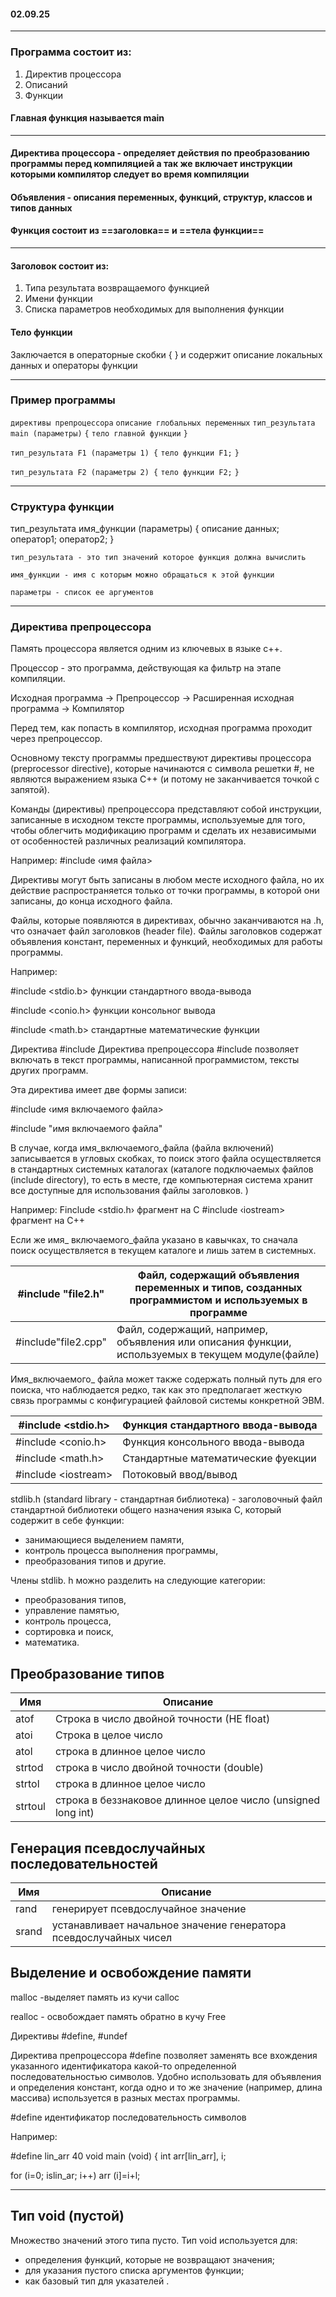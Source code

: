 #### 02.09.25
---
### Программа состоит из:

1. Директив процессора
2. Описаний
3. Функции
#### Главная функция называется main
---
####      Директива процессора  - определяет действия по преобразованию программы перед компиляцией а так же включает инструкции которыми компилятор следует во время компиляции

####     Объявления - описания переменных, функций, структур, классов и типов данных

####   Функция состоит из ==заголовка== и ==тела функции==

---
####    Заголовок состоит из:

1. Типа результата возвращаемого функцией
2. Имени функции
3. Списка параметров необходимых для выполнения функции

####    Тело функции
Заключается в операторные скобки { } и содержит описание локальных данных и операторы функции

---
### Пример программы

`директивы препроцессора`
`описание глобальных переменных`
`тип_результата main (параметры)`
`{`
`тело главной функции`
`}`

`тип_результата F1 (параметры 1) {`
`тело функции F1;`
`}`

`тип_результата F2 (параметры 2) {`
`тело функции F2;`
`}`

---
### Структура функции

тип_результата имя_функции (параметры)
{
описание данных;
оператор1;
оператор2;
}

    тип_результата - это тип значений которое функция должна вычислить

	имя_функции - имя с которым можно обращаться к этой функции

	параметры - список ее аргументов

---
### Директива препроцессора 

Память процессора является одним из ключевых в языке c++.

Процессор - это программа, действующая ка фильтр на этапе компиляции.

Исходная программа -> Препроцессор -> Расширенная исходная программа -> Компилятор

Перед тем, как попасть в компилятор, исходная программа проходит через препроцессор.

Основному тексту программы предшествуют директивы процессора (preprocessor directive), которые начинаются с символа решетки #, не являются выражением языка С++ (и потому не заканчивается точкой с запятой).

Команды (директивы) препроцессора представляют собой инструкции, записанные в исходном тексте программы, используемые для того, чтобы облегчить модификацию программ и сделать их независимыми от особенностей различных реализаций компилятора.

Например:
#include ‹имя файла>

Директивы могут быть записаны в любом месте исходного файла, но  их действие распространяется только от точки программы, в которой они записаны, до конца исходного файла.

Файлы, которые появляются в директивах, обычно заканчиваются на .h, что означает файл заголовков (header file). Файлы заголовков содержат объявления констант, переменных и функций, необходимых для работы программы.

Например:

#include <stdio.b>       функции стандартного ввода-вывода

#include <conio.h>      функции консольног вывода

#include <math.b>         стандартные математические функции 


Директива #include
Директива препроцессора #include позволяет включать в текст программы, написанной программистом, тексты других программ.

Эта директива имеет две формы записи:

#include ‹имя включаемого файла>

#include "имя включаемого файла"

В случае, когда имя_включаемого_файла (файла включений) записывается в угловых скобках, то поиск этого файла осуществляется в стандартных системных каталогах (каталоге подключаемых файлов (include directory), то есть в месте, где компьютерная система хранит все доступные для использования файлы заголовков. )

Например:
Finclude <stdio.h›   фрагмент на С
#include ‹iostream>  фрагмент на С++

Если же имя_ включаемого_файла указано в кавычках, то сначала поиск осуществляется в текущем каталоге и лишь затем в системных.

| #include "file2.h"  | Файл, содержащий объявления переменных и типов, созданных <br>программистом и используемых  в программе<br> |
| ------------------- | ----------------------------------------------------------------------------------------------------------- |
| #include"file2.сpp" | Файл, содержащий, например, объявления или описания функции, используемых в текущем модуле(файле)           |


Имя_включаемого_ файла может также содержать полный путь для его поиска, что наблюдается редко, так как это предполагает жесткую связь программы с конфигурацией файловой системы конкретной ЭВМ.


| #include <stdio.h>  | Функция стандартного ввода-вывода  |
| ------------------- | ---------------------------------- |
| #include <conio.h>  | Функция консольного ввода-вывода   |
| #include <math.h>   | Стандартные математические фуекции |
| #include <iostreаm> | Потоковый ввод/вывод               |

stdlib.h (standard library - стандартная библиотека) - заголовочный файл стандартной библиотеки общего назначения языка С, который содержит в себе функции:
- занимающиеся выделением памяти,
- контроль процесса выполнения программы,
- преобразования типов и другие.

Члены stdlib. h можно разделить на следующие категории:
- преобразования типов,
- управление памятью,
- контроль процесса,
- сортировка и поиск,
- математика.


## Преобразование типов

| Имя     | Описание                                                     |
| ------- | ------------------------------------------------------------ |
| atof    | Строка в число двойной точности (НЕ float)                   |
| atoi    | Строка в целое число                                         |
| atol    | строка в длинное целое число                                 |
| strtod  | строка в число двойной точности (double)                     |
| strtol  | строка в длинное целое число                                 |
| strtoul | строка в беззнаковое длинное целое число (unsigned long int) |

## Генерация псевдослучайных последовательностей


| Имя   | Описание                                                              |
| ----- | --------------------------------------------------------------------- |
| rand  | генерирует псевдослучайное значение                                   |
| srand | устанавливает начальное значение генератора псевдослучайных чисел<br> |

## Выделение и освобождение памяти



malloc
                              -выделяет память из кучи
calloc  


realloc
								- освобождает память обратно в кучу
Free


Директивы #define, #undef

Директива препроцессора #define позволяет заменять все вхождения указанного идентификатора какой-то определенной последовательностью символов.
Удобно использовать для объявления и определения констант, когда одно и то же значение (например, длина массива) используется в разных местах программы.

#define идентификатор последовательность символов

Например:

#define lin_arr 40
void main (void) {
int arr[lin_arr],  i;


for (i=0; islin_ar; i++) 
arr (i]=i+l;

---
## Тип void   (пустой)

Множество значений этого типа пусто.
Тип void используется для:
- определения функций, которые не  возвращают значения;
- для указания пустого списка аргументов функции;
- как базовый тип для указателей .


